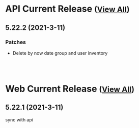 
# API Current Release <small>([View All](/API.md))</small>
## 5.22.2 (2021-3-11)
### Patches 

- Delete by now date group and user inventory

<br><br>
# Web Current Release <small>([View All](/Web.md))</small>
## 5.22.1 (2021-3-11)
sync with api

  